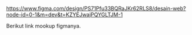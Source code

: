 https://www.figma.com/design/PS71Pfu33BQRaJKr62RLS8/desain-web?node-id=0-1&m=dev&t=KZYEJwajPQYGLTJM-1

Berikut link mookup figmanya.
